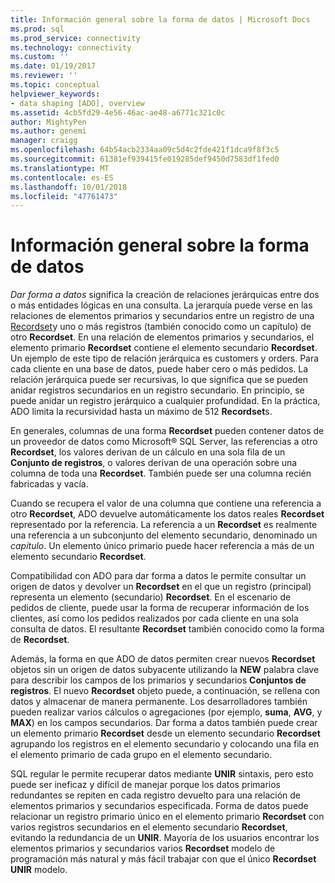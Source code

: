 ```yaml
---
title: Información general sobre la forma de datos | Microsoft Docs
ms.prod: sql
ms.prod_service: connectivity
ms.technology: connectivity
ms.custom: ''
ms.date: 01/19/2017
ms.reviewer: ''
ms.topic: conceptual
helpviewer_keywords:
- data shaping [ADO], overview
ms.assetid: 4cb5fd29-4e56-46ac-ae48-a6771c321c0c
author: MightyPen
ms.author: genemi
manager: craigg
ms.openlocfilehash: 64b54acb2334aa09c5d4c2fde421f1dca9f8f3c5
ms.sourcegitcommit: 61381ef939415fe019285def9450d7583df1fed0
ms.translationtype: MT
ms.contentlocale: es-ES
ms.lasthandoff: 10/01/2018
ms.locfileid: "47761473"
---
```

# <a name="data-shaping-overview"></a>Información general sobre la forma de datos
*Dar forma a datos* significa la creación de relaciones jerárquicas entre dos o más entidades lógicas en una consulta. La jerarquía puede verse en las relaciones de elementos primarios y secundarios entre un registro de una [Recordset](../../../ado/reference/ado-api/recordset-object-ado.md)y uno o más registros (también conocido como un capítulo) de otro **Recordset**. En una relación de elementos primarios y secundarios, el elemento primario **Recordset** contiene el elemento secundario **Recordset**. Un ejemplo de este tipo de relación jerárquica es customers y orders. Para cada cliente en una base de datos, puede haber cero o más pedidos. La relación jerárquica puede ser recursivas, lo que significa que se pueden anidar registros secundarios en un registro secundario. En principio, se puede anidar un registro jerárquico a cualquier profundidad. En la práctica, ADO limita la recursividad hasta un máximo de 512 **Recordset**s.  
  
 En generales, columnas de una forma **Recordset** pueden contener datos de un proveedor de datos como Microsoft® SQL Server, las referencias a otro **Recordset**, los valores derivan de un cálculo en una sola fila de un  **Conjunto de registros**, o valores derivan de una operación sobre una columna de toda una **Recordset**. También puede ser una columna recién fabricadas y vacía.  
  
 Cuando se recupera el valor de una columna que contiene una referencia a otro **Recordset**, ADO devuelve automáticamente los datos reales **Recordset** representado por la referencia. La referencia a un **Recordset** es realmente una referencia a un subconjunto del elemento secundario, denominado un *capítulo*. Un elemento único primario puede hacer referencia a más de un elemento secundario **Recordset**.  
  
 Compatibilidad con ADO para dar forma a datos le permite consultar un origen de datos y devolver un **Recordset** en el que un registro (principal) representa un elemento (secundario) **Recordset**. En el escenario de pedidos de cliente, puede usar la forma de recuperar información de los clientes, así como los pedidos realizados por cada cliente en una sola consulta de datos. El resultante **Recordset** también conocido como la forma de **Recordset**.  
  
 Además, la forma en que ADO de datos permiten crear nuevos **Recordset** objetos sin un origen de datos subyacente utilizando la **NEW** palabra clave para describir los campos de los primarios y secundarios  **Conjuntos de registros**. El nuevo **Recordset** objeto puede, a continuación, se rellena con datos y almacenar de manera permanente. Los desarrolladores también pueden realizar varios cálculos o agregaciones (por ejemplo, **suma**, **AVG**, y **MAX**) en los campos secundarios. Dar forma a datos también puede crear un elemento primario **Recordset** desde un elemento secundario **Recordset** agrupando los registros en el elemento secundario y colocando una fila en el elemento primario de cada grupo en el elemento secundario.  
  
 SQL regular le permite recuperar datos mediante **UNIR** sintaxis, pero esto puede ser ineficaz y difícil de manejar porque los datos primarios redundantes se repiten en cada registro devuelto para una relación de elementos primarios y secundarios especificada. Forma de datos puede relacionar un registro primario único en el elemento primario **Recordset** con varios registros secundarios en el elemento secundario **Recordset**, evitando la redundancia de un **UNIR**. Mayoría de los usuarios encontrar los elementos primarios y secundarios varios **Recordset** modelo de programación más natural y más fácil trabajar con que el único **Recordset UNIR** modelo.
